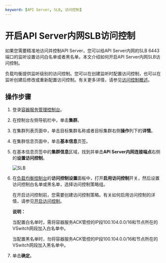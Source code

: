 ```yaml
---
keyword: [API Server, SLB, 访问控制]
---
```


# 开启API Server内网SLB访问控制

如果您需要精准地访问并控制API Server，您可以给API Server内网的SLB 6443端口的监听设置访问白名单或者黑名单。本文介绍如何开启API Server内网SLB访问控制。

负载均衡提供监听级别的访问控制。您可以在创建监听时配置访问控制，也可以在监听创建后修改或重新配置访问控制。有关更多详情，请参见[访问控制概述](/intl.zh-CN/用户指南/访问控制/访问控制概述.md)。

## 操作步骤

1.  登录[容器服务管理控制台](https://cs.console.aliyun.com)。

2.  在控制台左侧导航栏中，单击**集群**。

3.  在集群列表页面中，单击目标集群名称或者目标集群右侧**操作**列下的**详情**。

4.  在集群信息页面中，单击**基本信息**页签。

5.  在基本信息页签中的**集群信息**区域，找到并单击**API Server内网连接端点**右侧的**设置访问控制**。

    ![SLB](https://static-aliyun-doc.oss-cn-hangzhou.aliyuncs.com/assets/img/zh-CN/9600723061/p175375.png)

6.  在[负载均衡控制台](https://slb.console.aliyun.com/slb/cn-hangzhou/slbs/lb-bp1y52wyx5gqrw5mfnzpw/listeners/tcp/6443/acl-setting?spm=5176.2020520152.0.0.70a916dd6RPIeo)的**访问控制设置**面板中，打开**启用访问控制**开关，然后设置访问控制白名单或黑名单，选择访问控制策略组。

    在开启访问控制前，您需要创建访问控制策略。有关如何启用访问控制的详情，请参见[开启访问控制](/intl.zh-CN/用户指南/访问控制/开启访问控制.md)。

    **说明：**

    当配置白名单时，需将容器服务ACK管控的IP段100.104.0.0/16和节点所在的VSwitch网段加入白名单中。

    当配置黑名单时，勿将容器服务ACK管控的IP段100.104.0.0/16和节点所在的VSwitch网段加入黑名单中。

7.  单击**确定**。


